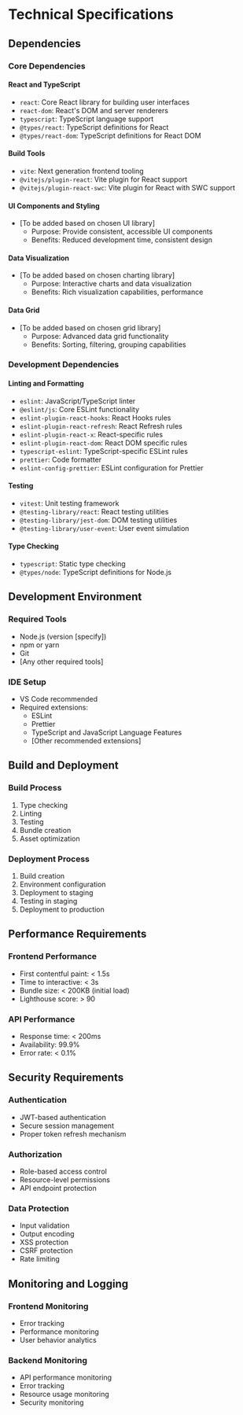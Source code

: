 # Technical Specifications

## Dependencies

### Core Dependencies

#### React and TypeScript

- `react`: Core React library for building user interfaces
- `react-dom`: React's DOM and server renderers
- `typescript`: TypeScript language support
- `@types/react`: TypeScript definitions for React
- `@types/react-dom`: TypeScript definitions for React DOM

#### Build Tools

- `vite`: Next generation frontend tooling
- `@vitejs/plugin-react`: Vite plugin for React support
- `@vitejs/plugin-react-swc`: Vite plugin for React with SWC support

#### UI Components and Styling

- [To be added based on chosen UI library]
  - Purpose: Provide consistent, accessible UI components
  - Benefits: Reduced development time, consistent design

#### Data Visualization

- [To be added based on chosen charting library]
  - Purpose: Interactive charts and data visualization
  - Benefits: Rich visualization capabilities, performance

#### Data Grid

- [To be added based on chosen grid library]
  - Purpose: Advanced data grid functionality
  - Benefits: Sorting, filtering, grouping capabilities

### Development Dependencies

#### Linting and Formatting

- `eslint`: JavaScript/TypeScript linter
- `@eslint/js`: Core ESLint functionality
- `eslint-plugin-react-hooks`: React Hooks rules
- `eslint-plugin-react-refresh`: React Refresh rules
- `eslint-plugin-react-x`: React-specific rules
- `eslint-plugin-react-dom`: React DOM specific rules
- `typescript-eslint`: TypeScript-specific ESLint rules
- `prettier`: Code formatter
- `eslint-config-prettier`: ESLint configuration for Prettier

#### Testing

- `vitest`: Unit testing framework
- `@testing-library/react`: React testing utilities
- `@testing-library/jest-dom`: DOM testing utilities
- `@testing-library/user-event`: User event simulation

#### Type Checking

- `typescript`: Static type checking
- `@types/node`: TypeScript definitions for Node.js

## Development Environment

### Required Tools

- Node.js (version [specify])
- npm or yarn
- Git
- [Any other required tools]

### IDE Setup

- VS Code recommended
- Required extensions:
  - ESLint
  - Prettier
  - TypeScript and JavaScript Language Features
  - [Other recommended extensions]

## Build and Deployment

### Build Process

1. Type checking
2. Linting
3. Testing
4. Bundle creation
5. Asset optimization

### Deployment Process

1. Build creation
2. Environment configuration
3. Deployment to staging
4. Testing in staging
5. Deployment to production

## Performance Requirements

### Frontend Performance

- First contentful paint: < 1.5s
- Time to interactive: < 3s
- Bundle size: < 200KB (initial load)
- Lighthouse score: > 90

### API Performance

- Response time: < 200ms
- Availability: 99.9%
- Error rate: < 0.1%

## Security Requirements

### Authentication

- JWT-based authentication
- Secure session management
- Proper token refresh mechanism

### Authorization

- Role-based access control
- Resource-level permissions
- API endpoint protection

### Data Protection

- Input validation
- Output encoding
- XSS protection
- CSRF protection
- Rate limiting

## Monitoring and Logging

### Frontend Monitoring

- Error tracking
- Performance monitoring
- User behavior analytics

### Backend Monitoring

- API performance monitoring
- Error tracking
- Resource usage monitoring
- Security monitoring
